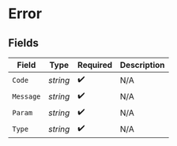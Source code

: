# Error


## Fields

| Field              | Type               | Required           | Description        |
| ------------------ | ------------------ | ------------------ | ------------------ |
| `Code`             | *string*           | :heavy_check_mark: | N/A                |
| `Message`          | *string*           | :heavy_check_mark: | N/A                |
| `Param`            | *string*           | :heavy_check_mark: | N/A                |
| `Type`             | *string*           | :heavy_check_mark: | N/A                |